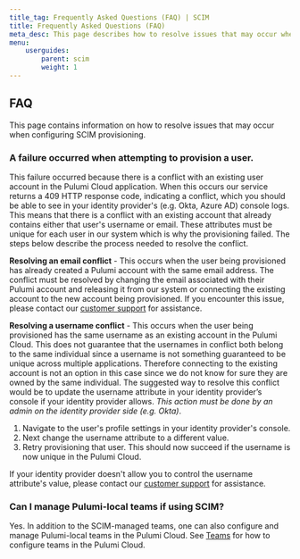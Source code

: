 ```yaml
---
title_tag: Frequently Asked Questions (FAQ) | SCIM
title: Frequently Asked Questions (FAQ)
meta_desc: This page describes how to resolve issues that may occur when configuring SCIM provisioning
menu:
    userguides:
        parent: scim
        weight: 1
---
```


## FAQ

This page contains information on how to resolve issues that may occur when configuring SCIM provisioning.

### A failure occurred when attempting to provision a user.

This failure occurred because there is a conflict with an existing user account in the Pulumi Cloud application. When this occurs our service returns a 409 HTTP response code, indicating a conflict, which you should be able to see in your identity provider's (e.g. Okta, Azure AD) console logs. This means that there is a conflict with an existing account that already contains either that user's username or email. These attributes must be unique for each user in our system which is why the provisioning failed. The steps below describe the process needed to resolve the conflict.

**Resolving an email conflict** - This occurs when the user being provisioned has already created a Pulumi account with the same email address. The conflict must be resolved by changing the email associated with their Pulumi account and releasing it from our system or connecting the existing account to the new account being provisioned. If you encounter this issue, please contact our [customer support](https://support.pulumi.com/) for assistance.

**Resolving a username conflict** - This occurs when the user being provisioned has the same username as an existing account in the Pulumi Cloud. This does not guarantee that the usernames in conflict both belong to the same individual since a username is not something guaranteed to be unique across multiple applications. Therefore connecting to the existing account is not an option in this case since we do not know for sure they are owned by the same individual. The suggested way to resolve this conflict would be to update the username attribute in your identity provider’s console if your identity provider allows. _This action must be done by an admin on the identity provider side (e.g. Okta)_.

1. Navigate to the user's profile settings in your identity provider's console.
2. Next change the username attribute to a different value.
3. Retry provisioning that user. This should now succeed if the username is now unique in the Pulumi Cloud.

If your identity provider doesn't allow you to control the username attribute's value, please contact our [customer support](https://support.pulumi.com/) for assistance.

### Can I manage Pulumi-local teams if using SCIM?

Yes. In addition to the SCIM-managed teams, one can also configure and manage Pulumi-local teams in the Pulumi Cloud. See [Teams](/docs/intro/pulumi-cloud/teams/) for how to configure teams in the Pulumi Cloud.
